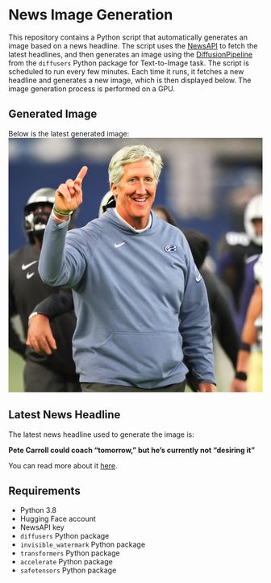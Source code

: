 # News Image Generation
This repository contains a Python script that automatically generates an image based on a news headline. The script uses the [NewsAPI](https://newsapi.org/) to fetch the latest headlines, and then generates an image using the [DiffusionPipeline](https://github.com/huggingface/diffusers) from the `diffusers` Python package for Text-to-Image task.
The script is scheduled to run every few minutes. Each time it runs, it fetches a new headline and generates a new image, which is then displayed below. The image generation process is performed on a GPU.

## Generated Image
Below is the latest generated image:
![Generated Image](image.png)

## Latest News Headline
The latest news headline used to generate the image is:

**Pete Carroll could coach “tomorrow,” but he’s currently not “desiring it”**

You can read more about it [here](https://news.google.com/rss/articles/CBMiyAFBVV95cUxNeDJlOXZ3aldPY1loaFR4d2JwdTBKUVRtX0tSMTJ2dG9jSGs4V3ZJem1RMzhZMDZQUEdscjJvR25xUlpMVVRqUkp1RkJBdFBfMmw4STNXcXJnUzRFLVFZcWN0enJrT09EV0VqTWdzbU1OZ2VSakdORjJkTVR4NVZ3MUxuRUFaYUZxdl93T2J6MGtLOHpTdEVfbzZleEh5Wkh5VzN0Y1hjMDVfSnh4NDZTbjRnWFEtZzU4SWQzdFRqb21YSTZVSFVlRg?oc=5).

## Requirements
- Python 3.8
- Hugging Face account
- NewsAPI key
- `diffusers` Python package
- `invisible_watermark` Python package
- `transformers` Python package
- `accelerate` Python package
- `safetensors` Python package
